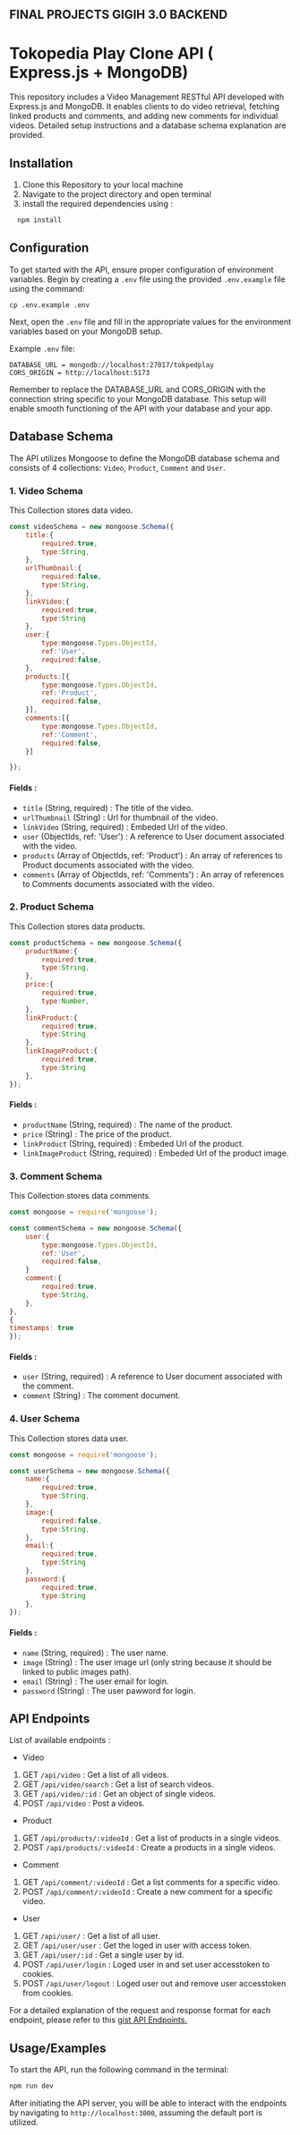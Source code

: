 ## FINAL PROJECTS GIGIH 3.0 BACKEND
# Tokopedia Play Clone API ( Express.js + MongoDB)

This repository includes a Video Management RESTful API developed with Express.js and MongoDB. It enables clients to do video retrieval, fetching linked products and comments, and adding new comments for individual videos. Detailed setup instructions and a database schema explanation are provided.


## Installation
1. Clone this Repository to your local machine
2. Navigate to the project directory and open terminal
3. install the required dependencies using : 

```bash
  npm install
```
    
## Configuration

To get started with the API, ensure proper configuration of environment variables. Begin by creating a `.env` file using the provided `.env.example` file using the command:

    cp .env.example .env
Next, open the `.env` file and fill in the appropriate values for the environment variables based on your MongoDB setup.

Example `.env` file:

    DATABASE_URL = mongodb://localhost:27017/tokpedplay
    CORS_ORIGIN = http://localhost:5173
Remember to replace the DATABASE_URL and CORS_ORIGIN with the connection string specific to your MongoDB database. This setup will enable smooth functioning of the API with your database and your app.

## Database Schema

The API utilizes Mongoose to define the MongoDB database schema and consists of 4 collections: `Video`, `Product`, `Comment` and `User`.

### 1. Video Schema
This Collection stores data video.

```javascript video.js
const videoSchema = new mongoose.Schema({
    title:{
        required:true,
        type:String,
    },
    urlThumbnail:{
        required:false,
        type:String,
    },
    linkVideo:{
        required:true,
        type:String
    },
    user:{
        type:mongoose.Types.ObjectId,
        ref:'User',
        required:false,
    },
    products:[{
        type:mongoose.Types.ObjectId,
        ref:'Product',
        required:false,
    }],
    comments:[{
        type:mongoose.Types.ObjectId,
        ref:'Comment',
        required:false,
    }]

});
```
#### Fields :
- `title` (String, required) : The title of the video.
- `urlThumbnail` (String) : Url for thumbnail of the video. 
- `linkVideo` (String, required) : Embeded Url of the video.
- `user` (ObjectIds, ref: 'User') : A reference to User document associated with the video.
- `products` (Array of ObjectIds, ref: 'Product') :  An array of references to Product documents associated with the video.
- `comments` (Array of ObjectIds, ref: 'Comments') :  An array of references to Comments documents associated with the video.

### 2. Product Schema
This Collection stores data products.

```javascript product.js
const productSchema = new mongoose.Schema({
    productName:{
        required:true,
        type:String,
    },
    price:{
        required:true,
        type:Number,
    },
    linkProduct:{
        required:true,
        type:String
    },
    linkImageProduct:{
        required:true,
        type:String
    },
});
```
#### Fields :
- `productName` (String, required) : The name of the product.
- `price` (String) : The price of the product.
- `linkProduct` (String, required) : Embeded Url of the product.
- `linkImageProduct` (String, required) : Embeded Url of the product image.

### 3. Comment Schema
This Collection stores data comments.

```javascript comment.js
const mongoose = require('mongoose');

const commentSchema = new mongoose.Schema({
    user:{
        type:mongoose.Types.ObjectId,
        ref:'User',
        required:false,
    }
    comment:{
        required:true,
        type:String,
    },
},
{ 
timestamps: true 
});

```
#### Fields :
- `user` (String, required) : A reference to User document associated with the comment.
- `comment` (String) : The comment document.

### 4. User Schema
This Collection stores data user.

```javascript comment.js
const mongoose = require('mongoose');

const userSchema = new mongoose.Schema({
    name:{
        required:true,
        type:String,
    },
    image:{
        required:false,
        type:String,
    },
    email:{
        required:true,
        type:String
    },
    password:{
        required:true,
        type:String
    },
});

```
#### Fields :
- `name` (String, required) : The user name.
- `image` (String) : The user image url (only string because it should be linked to public images path).
- `email` (String) : The user email for login.
- `password` (String) : The user pawword for login.

## API Endpoints
List of available endpoints : 
- Video
1. GET `/api/video` : Get a list of all videos.
2. GET `/api/video/search` : Get a list of search videos.
3. GET `/api/video/:id` : Get an object of single videos.
4. POST `/api/video` : Post a videos.
- Product
1. GET `/api/products/:videoId` : Get a list of products in a single videos.
2. POST `/api/products/:videoId` : Create a products in a single videos.
- Comment
1. GET `/api/comment/:videoId` : Get a list comments for a specific video.
2. POST `/api/comment/:videoId` : Create a new comment for a specific video.
- User
1. GET `/api/user/` : Get a list of all user.
2. GET `/api/user/user` : Get the loged in user with access token.
2. GET `/api/user/:id` : Get a single user by id.
3. POST `/api/user/login` : Loged user in and set user accesstoken to cookies.
4. POST `/api/user/logout` : Loged user out and remove user accesstoken from cookies.


For a detailed explanation of the request and response format for each endpoint, please refer to this [gist API Endpoints.](https://gist.github.com/nasrulazis/81356e5323e3c9308bd5d05a09bfe77c)
## Usage/Examples
To start the API, run the following command in the terminal:
```javascript
npm run dev
```
After initiating the API server, you will be able to interact with the endpoints by navigating to `http://localhost:3000`, assuming the default port is utilized. 

